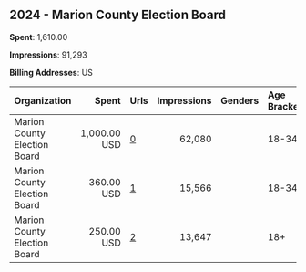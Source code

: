 ## 2024 - Marion County Election Board 
**Spent**: 1,610.00

**Impressions**: 91,293

**Billing Addresses**: US

|Organization|Spent|Urls|Impressions|Genders|Age Brackets|Country Codes|
|:---|---:|:---|---:|:---|:---|:---|
|Marion County Election Board|1,000.00 USD|[0](https://www.snap.com/political-ads/asset/19022895ceec05e3cf5dd027a2f8ddcc61a01cae53e62ee48d13596cf17ae5cd?mediaType=jpeg)|62,080||18-34|united states|
|Marion County Election Board|360.00 USD|[1](https://www.snap.com/political-ads/asset/9a9d22248eff5c33b8bf0ba28b89af1e25bd4d2803e714fcad925cfc62fab98a?mediaType=mp4)|15,566||18-34|united states|
|Marion County Election Board|250.00 USD|[2](https://www.snap.com/political-ads/asset/93051478d4cb5da0a95c99226930c45f9400dba91e1ace74a641051d616d7eb7?mediaType=mp4)|13,647||18+|united states|
